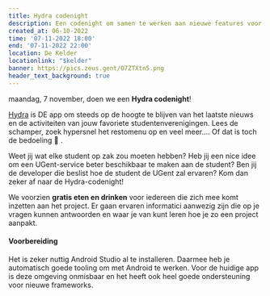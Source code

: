 ```yaml
---
title: Hydra codenight
description: Een codenight om samen te werken aan nieuwe features voor in de Hydra-app!
created_at: 06-10-2022
time: '07-11-2022 18:00'
end: '07-11-2022 22:00'
location: De Kelder
locationlink: "$kelder"
banner: https://pics.zeus.gent/O7ZTXtn5.png
header_text_background: true
---
```


maandag, 7 november, doen we een **Hydra codenight**! 

[Hydra](https://hydra.ugent.be/) is DE app om steeds op de hoogte te blijven van het laatste nieuws en de activiteiten van jouw favoriete studentenverenigingen. Lees de schamper, zoek hypersnel het restomenu op en veel meer.... Of dat is toch de bedoeling 👀 .

Weet jij wat elke student op zak zou moeten hebben? Heb jij een nice idee om een UGent-service beter beschikbaar te maken aan de student? Ben jij de developer die beslist hoe de student de UGent zal ervaren? Kom dan zeker af naar de Hydra-codenight!

We voorzien **gratis eten en drinken** voor iedereen die zich mee komt inzetten aan het project. Er gaan ervaren informatici aanwezig zijn die op je vragen kunnen antwoorden en waar je van kunt leren hoe je zo een project aanpakt.

#### Voorbereiding

Het is zeker nuttig Android Studio al te installeren. Daarmee heb je automatisch goede tooling om met Android te werken. Voor de huidige app is deze omgeving onmisbaar en het heeft ook heel goede ondersteuning voor nieuwe frameworks.
